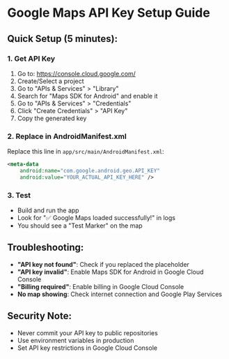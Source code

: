 # Google Maps API Key Setup Guide

## Quick Setup (5 minutes):

### 1. Get API Key
1. Go to: https://console.cloud.google.com/
2. Create/Select a project
3. Go to "APIs & Services" > "Library"
4. Search for "Maps SDK for Android" and enable it
5. Go to "APIs & Services" > "Credentials"
6. Click "Create Credentials" > "API Key"
7. Copy the generated key

### 2. Replace in AndroidManifest.xml
Replace this line in `app/src/main/AndroidManifest.xml`:
```xml
<meta-data
    android:name="com.google.android.geo.API_KEY"
    android:value="YOUR_ACTUAL_API_KEY_HERE" />
```

### 3. Test
- Build and run the app
- Look for "✅ Google Maps loaded successfully!" in logs
- You should see a "Test Marker" on the map

## Troubleshooting:
- **"API key not found"**: Check if you replaced the placeholder
- **"API key invalid"**: Enable Maps SDK for Android in Google Cloud Console
- **"Billing required"**: Enable billing in Google Cloud Console
- **No map showing**: Check internet connection and Google Play Services

## Security Note:
- Never commit your API key to public repositories
- Use environment variables in production
- Set API key restrictions in Google Cloud Console 